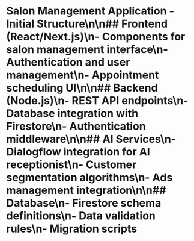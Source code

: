 # Salon Management Application - Initial Structure\n\n## Frontend (React/Next.js)\n- Components for salon management interface\n- Authentication and user management\n- Appointment scheduling UI\n\n## Backend (Node.js)\n- REST API endpoints\n- Database integration with Firestore\n- Authentication middleware\n\n## AI Services\n- Dialogflow integration for AI receptionist\n- Customer segmentation algorithms\n- Ads management integration\n\n## Database\n- Firestore schema definitions\n- Data validation rules\n- Migration scripts
